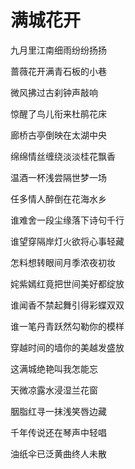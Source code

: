 # 满城花开

九月里江南细雨纷纷扬扬 

蔷薇花开满青石板的小巷 

微风拂过古刹钟声敲响 

惊醒了鸟儿衔来杜鹃花床 

廊桥古亭倒映在太湖中央 

绵绵情丝缠绕淡淡桂花飘香 

温酒一杯浅尝隔世梦一场 

任多情人醉倒在花海水乡 

谁难舍一段尘缘落下诗句千行 

谁望穿隔岸灯火欲将心事轻藏 

怎料想转眼间月季浓夜初妆 

姹紫嫣红竟把世间美好都绽放 

谁闻香不禁起舞引得彩蝶双双 

谁一笔丹青跃然勾勒你的模样 

穿越时间的墙你的美越发盛放 

这满城绝艳叫我怎能忘 

天微凉露水浸湿兰花窗 

胭脂红寻一抹浅笑唇边藏 

千年传说还在琴声中轻唱 

油纸伞已泛黄曲终人未散